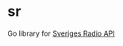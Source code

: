 sr
==

Go library for [Sveriges Radio API](http://sverigesradio.se/api/documentation/v2/index.html)
